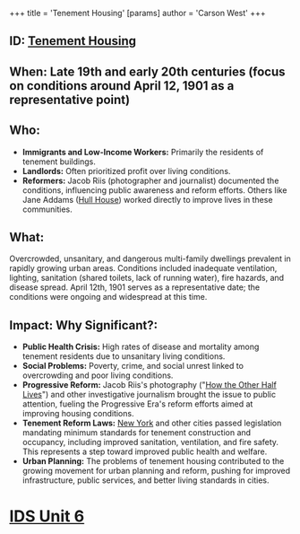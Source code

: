 +++
 title = 'Tenement Housing'
[params]
	author = 'Carson West'
+++
## ID: [Tenement Housing](./../tenement-housing/)

## When: Late 19th and early 20th centuries (focus on conditions around April 12, 1901 as a representative point)

## Who: 
* **Immigrants and Low-Income Workers:** Primarily the residents of tenement buildings.
* **Landlords:** Often prioritized profit over living conditions.
* **Reformers:**  Jacob Riis (photographer and journalist) documented the conditions, influencing public awareness and reform efforts.  Others like Jane Addams ([Hull House](./../hull-house/)) worked directly to improve lives in these communities.

## What: 
Overcrowded, unsanitary, and dangerous multi-family dwellings prevalent in rapidly growing urban areas.  Conditions included inadequate ventilation, lighting, sanitation (shared toilets, lack of running water), fire hazards, and disease spread. April 12th, 1901 serves as a representative date; the conditions were ongoing and widespread at this time.

## Impact: Why Significant?:
* **Public Health Crisis:** High rates of disease and mortality among tenement residents due to unsanitary living conditions.
* **Social Problems:** Poverty, crime, and social unrest linked to overcrowding and poor living conditions.
* **Progressive Reform:** Jacob Riis's photography ("[How the Other Half Lives](./../how-the-other-half-lives/)") and other investigative journalism brought the issue to public attention, fueling the Progressive Era's reform efforts aimed at improving housing conditions.
* **Tenement Reform Laws:**  [New York](./../new-york/) and other cities passed legislation mandating minimum standards for tenement construction and occupancy, including improved sanitation, ventilation, and fire safety. This represents a step toward improved public health and welfare.
* **Urban Planning:** The problems of tenement housing contributed to the growing movement for urban planning and reform, pushing for improved infrastructure, public services, and better living standards in cities.

# [IDS Unit 6](./../ids-unit-6/)
